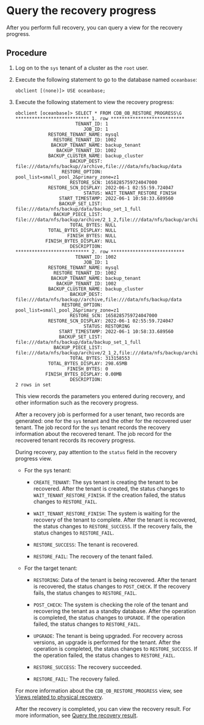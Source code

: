 # Query the recovery progress

After you perform full recovery, you can query a view for the recovery progress.

## Procedure

1. Log on to the `sys` tenant of a cluster as the `root` user.

2. Execute the following statement to go to the database named `oceanbase`:

   ```shell
   obclient [(none)]> USE oceanbase;
   ```

3. Execute the following statement to view the recovery progress:

   ```shell
   obclient [oceanbase]> SELECT * FROM CDB_OB_RESTORE_PROGRESS\G
   *************************** 1. row ***************************
                         TENANT_ID: 1
                            JOB_ID: 1
               RESTORE_TENANT_NAME: mysql
                 RESTORE_TENANT_ID: 1002
                BACKUP_TENANT_NAME: backup_tenant
                  BACKUP_TENANT_ID: 1002
               BACKUP_CLUSTER_NAME: backup_cluster
                       BACKUP_DEST: file:///data/nfs/backup//archive,file:///data/nfs/backup/data
                    RESTORE_OPTION: pool_list=small_pool_2&primary_zone=z1
                       RESTORE_SCN: 1658285759724047000
               RESTORE_SCN_DISPLAY: 2022-06-1 02:55:59.724047
                            STATUS: WAIT_TENANT_RESTORE_FINISH
                   START_TIMESTAMP: 2022-06-1 10:58:33.689560
                   BACKUP_SET_LIST: file:///data/nfs/backup/data/backup_set_1_full
                 BACKUP_PIECE_LIST: file:///data/nfs/backup/archive/2_1_2,file:///data/nfs/backup/archive/2_1_3
                       TOTAL_BYTES: NULL
               TOTAL_BYTES_DISPLAY: NULL
                      FINISH_BYTES: NULL
              FINISH_BYTES_DISPLAY: NULL
                       DESCRIPTION:
   *************************** 2. row ***************************
                         TENANT_ID: 1002
                            JOB_ID: 1
               RESTORE_TENANT_NAME: mysql
                 RESTORE_TENANT_ID: 1002
                BACKUP_TENANT_NAME: backup_tenant
                  BACKUP_TENANT_ID: 1002
               BACKUP_CLUSTER_NAME: backup_cluster
                       BACKUP_DEST: file:///data/nfs/backup//archive,file:///data/nfs/backup/data
                    RESTORE_OPTION: pool_list=small_pool_2&primary_zone=z1
                       RESTORE_SCN: 1658285759724047000
               RESTORE_SCN_DISPLAY: 2022-06-1 02:55:59.724047
                            STATUS: RESTORING
                   START_TIMESTAMP: 2022-06-1 10:58:33.689560
                   BACKUP_SET_LIST: file:///data/nfs/backup/data/backup_set_1_full
                 BACKUP_PIECE_LIST: file:///data/nfs/backup/archive/2_1_2,file:///data/nfs/backup/archive/2_1_3
                       TOTAL_BYTES: 313158553
               TOTAL_BYTES_DISPLAY: 298.65MB
                      FINISH_BYTES: 0
              FINISH_BYTES_DISPLAY: 0.00MB
                       DESCRIPTION:
   2 rows in set
   ```

   This view records the parameters you entered during recovery, and other information such as the recovery progress.

   After a recovery job is performed for a user tenant, two records are generated: one for the `sys` tenant and the other for the recovered user tenant. The job record for the `sys` tenant records the recovery information about the recovered tenant. The job record for the recovered tenant records its recovery progress.

   During recovery, pay attention to the `status` field in the recovery progress view.

   * For the sys tenant:

      * `CREATE_TENANT`: The sys tenant is creating the tenant to be recovered.  After the tenant is created, the status changes to `WAIT_TENANT_RESTORE_FINISH`. If the creation failed, the status changes to `RESTORE_FAIL`.

      * `WAIT_TENANT_RESTORE_FINISH`: The system is waiting for the recovery of the tenant to complete. After the tenant is recovered, the status changes to `RESTORE_SUCCESS`. If the recovery fails, the status changes to `RESTORE_FAIL`.

      * `RESTORE_SUCCESS`: The tenant is recovered.

      * `RESTORE_FAIL`: The recovery of the tenant failed.

   * For the target tenant:

      * `RESTORING`: Data of the tenant is being recovered. After the tenant is recovered, the status changes to `POST_CHECK`. If the recovery fails, the status changes to `RESTORE_FAIL`.

      * `POST_CHECK`: The system is checking the role of the tenant and recovering the tenant as a standby database. After the operation is completed, the status changes to `UPGRADE`. If the operation failed, the status changes to `RESTORE_FAIL`.

      * `UPGRADE`: The tenant is being upgraded. For recovery across versions, an upgrade is performed for the tenant. After the operation is completed, the status changes to `RESTORE_SUCCESS`. If the operation failed, the status changes to `RESTORE_FAIL`.

      * `RESTORE_SUCCESS`: The recovery succeeded.

      * `RESTORE_FAIL`: The recovery failed.

   For more information about the `CDB_OB_RESTORE_PROGRESS` view, see [Views related to physical recovery](8.views-of-the-restore.md).

   After the recovery is completed, you can view the recovery result. For more information, see [Query the recovery result](5.view-the-restore-history.md).
